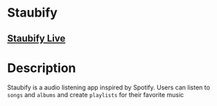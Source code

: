 # Staubify
## [Staubify Live](https://staubify.onrender.com/)

# Description
Staubify is a audio listening app inspired by Spotify. Users can listen to `songs` and `albums` and create `playlists` for their favorite music
